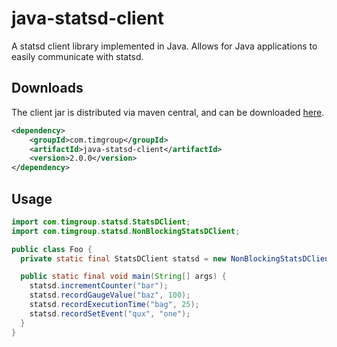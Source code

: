 java-statsd-client
==================

A statsd client library implemented in Java.  Allows for Java applications to easily communicate with statsd.

Downloads
---------
The client jar is distributed via maven central, and can be downloaded [here](http://search.maven.org/#search%7Cga%7C1%7Cg%3Acom.timgroup%20a%3Ajava-statsd-client).

```xml
<dependency>
    <groupId>com.timgroup</groupId>
    <artifactId>java-statsd-client</artifactId>
    <version>2.0.0</version>
</dependency>
```

Usage
-----
```java
import com.timgroup.statsd.StatsDClient;
import com.timgroup.statsd.NonBlockingStatsDClient;

public class Foo {
  private static final StatsDClient statsd = new NonBlockingStatsDClient("my.prefix", "statsd-host", 8125);

  public static final void main(String[] args) {
    statsd.incrementCounter("bar");
    statsd.recordGaugeValue("baz", 100);
    statsd.recordExecutionTime("bag", 25);
    statsd.recordSetEvent("qux", "one");
  }
}
```

